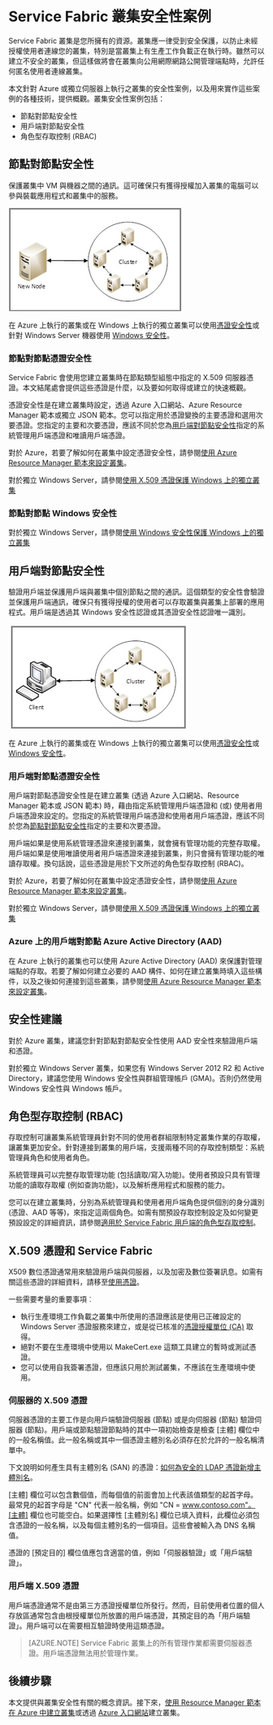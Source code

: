 <properties
   pageTitle="保護 Service Fabric 叢集 | Microsoft Azure"
   description="說明 Service Fabric 叢集的安全性案例，以及用來實作這些案例的各種不同技術。"
   services="service-fabric"
   documentationCenter=".net"
   authors="ChackDan"
   manager="timlt"
   editor=""/>

<tags
   ms.service="service-fabric"
   ms.devlang="dotnet"
   ms.topic="article"
   ms.tgt_pltfrm="na"
   ms.workload="na"
   ms.date="08/19/2016"
   ms.author="chackdan"/>

# Service Fabric 叢集安全性案例

Service Fabric 叢集是您所擁有的資源。叢集應一律受到安全保護，以防止未經授權使用者連線您的叢集，特別是當叢集上有生產工作負載正在執行時。雖然可以建立不安全的叢集，但這樣做將會在叢集向公用網際網路公開管理端點時，允許任何匿名使用者連線叢集。

本文針對 Azure 或獨立伺服器上執行之叢集的安全性案例，以及用來實作這些案例的各種技術，提供概觀。叢集安全性案例包括：

- 節點對節點安全性
- 用戶端對節點安全性
- 角色型存取控制 (RBAC)

## 節點對節點安全性
保護叢集中 VM 與機器之間的通訊。這可確保只有獲得授權加入叢集的電腦可以參與裝載應用程式和叢集中的服務。

![節點對節點通訊的圖表][Node-to-Node]

在 Azure 上執行的叢集或在 Windows 上執行的獨立叢集可以使用[憑證安全性](https://msdn.microsoft.com/library/ff649801.aspx)或針對 Windows Server 機器使用 [Windows 安全性](https://msdn.microsoft.com/library/ff649396.aspx)。
### 節點對節點憑證安全性
Service Fabric 會使用您建立叢集時在節點類型組態中指定的 X.509 伺服器憑證。本文結尾處會提供這些憑證是什麼，以及要如何取得或建立的快速概觀。

憑證安全性是在建立叢集時設定，透過 Azure 入口網站、Azure Resource Manager 範本或獨立 JSON 範本。您可以指定用於憑證變換的主要憑證和選用次要憑證。您指定的主要和次要憑證，應該不同於您為[用戶端對節點安全性](#client-to-node-security)指定的系統管理用戶端憑證和唯讀用戶端憑證。

對於 Azure，若要了解如何在叢集中設定憑證安全性，請參閱[使用 Azure Resource Manager 範本來設定叢集](service-fabric-cluster-creation-via-arm.md)。

對於獨立 Windows Server，請參閱[使用 X.509 憑證保護 Windows 上的獨立叢集](service-fabric-windows-cluster-x509-security.md)

### 節點對節點 Windows 安全性
對於獨立 Windows Server，請參閱[使用 Windows 安全性保護 Windows 上的獨立叢集](service-fabric-windows-cluster-windows-security.md)

## 用戶端對節點安全性
驗證用戶端並保護用戶端與叢集中個別節點之間的通訊。這個類型的安全性會驗證並保護用戶端通訊，確保只有獲得授權的使用者可以存取叢集與叢集上部署的應用程式。用戶端是透過其 Windows 安全性認證或其憑證安全性認證唯一識別。

![用戶端對節點通訊的圖表][Client-to-Node]

在 Azure 上執行的叢集或在 Windows 上執行的獨立叢集可以使用[憑證安全性](https://msdn.microsoft.com/library/ff649801.aspx)或 [Windows 安全性](https://msdn.microsoft.com/library/ff649396.aspx)。

### 用戶端對節點憑證安全性
 用戶端對節點憑證安全性是在建立叢集 (透過 Azure 入口網站、Resource Manager 範本或 JSON 範本) 時，藉由指定系統管理用戶端憑證和 (或) 使用者用戶端憑證來設定的。您指定的系統管理用戶端憑證和使用者用戶端憑證，應該不同於您為[節點對節點安全性](#node-to-node-security)指定的主要和次要憑證。

用戶端如果是使用系統管理憑證來連接到叢集，就會擁有管理功能的完整存取權。用戶端如果是使用唯讀使用者用戶端憑證來連接到叢集，則只會擁有管理功能的唯讀存取權。換句話說，這些憑證是用於下文所述的角色型存取控制 (RBAC)。

對於 Azure，若要了解如何在叢集中設定憑證安全性，請參閱[使用 Azure Resource Manager 範本來設定叢集](service-fabric-cluster-creation-via-arm.md)。

對於獨立 Windows Server，請參閱[使用 X.509 憑證保護 Windows 上的獨立叢集](service-fabric-windows-cluster-x509-security.md)

### Azure 上的用戶端對節點 Azure Active Directory (AAD)
在 Azure 上執行的叢集也可以使用 Azure Active Directory (AAD) 來保護對管理端點的存取。若要了解如何建立必要的 AAD 構件、如何在建立叢集時填入這些構件，以及之後如何連接到這些叢集，請參閱[使用 Azure Resource Manager 範本來設定叢集](service-fabric-cluster-creation-via-arm.md)。

## 安全性建議
對於 Azure 叢集，建議您針對節點對節點安全性使用 AAD 安全性來驗證用戶端和憑證。

對於獨立 Windows Server 叢集，如果您有 Windows Server 2012 R2 和 Active Directory，建議您使用 Windows 安全性與群組管理帳戶 (GMA)。否則仍然使用 Windows 安全性與 Windows 帳戶。

## 角色型存取控制 (RBAC)
存取控制可讓叢集系統管理員針對不同的使用者群組限制特定叢集作業的存取權，讓叢集更加安全。針對連接到叢集的用戶端，支援兩種不同的存取控制類型：系統管理員角色和使用者角色。

系統管理員可以完整存取管理功能 (包括讀取/寫入功能)。使用者預設只具有管理功能的讀取存取權 (例如查詢功能)，以及解析應用程式和服務的能力。

您可以在建立叢集時，分別為系統管理員和使用者用戶端角色提供個別的身分識別 (憑證、AAD 等等)，來指定這兩個角色。如需有關預設存取控制設定及如何變更預設設定的詳細資訊，請參閱[適用於 Service Fabric 用戶端的角色型存取控制](service-fabric-cluster-security-roles.md)。


## X.509 憑證和 Service Fabric
X509 數位憑證通常用來驗證用戶端與伺服器，以及加密及數位簽署訊息。如需有關這些憑證的詳細資料，請移至[使用憑證](http://msdn.microsoft.com/library/ms731899.aspx)。

一些需要考量的重要事項︰

- 執行生產環境工作負載之叢集中所使用的憑證應該是使用已正確設定的 Windows Server 憑證服務來建立，或是從已核准的[憑證授權單位 (CA)](https://en.wikipedia.org/wiki/Certificate_authority) 取得。
- 絕對不要在生產環境中使用以 MakeCert.exe 這類工具建立的暫時或測試憑證。
- 您可以使用自我簽署憑證，但應該只用於測試叢集，不應該在生產環境中使用。

### 伺服器的 X.509 憑證

伺服器憑證的主要工作是向用戶端驗證伺服器 (節點) 或是向伺服器 (節點) 驗證伺服器 (節點)。用戶端或節點驗證節點時的其中一項初始檢查是檢查 [主體] 欄位中的一般名稱值。此一般名稱或其中一個憑證主體別名必須存在於允許的一般名稱清單中。

下文說明如何產生具有主體別名 (SAN) 的憑證：[如何為安全的 LDAP 憑證新增主體別名](http://support.microsoft.com/kb/931351)。

[主體] 欄位可以包含數個值，而每個值的前面會加上代表該值類型的起首字母。最常見的起首字母是 "CN" 代表一般名稱，例如 "CN = www.contoso.com"。[主體] 欄位也可能空白。如果選擇性 [主體別名] 欄位已填入資料，此欄位必須包含憑證的一般名稱，以及每個主體別名的一個項目。這些會被輸入為 DNS 名稱值。

憑證的 [預定目的] 欄位值應包含適當的值，例如「伺服器驗證」或「用戶端驗證」。

### 用戶端 X.509 憑證

用戶端憑證通常不是由第三方憑證授權單位所發行。然而，目前使用者位置的個人存放區通常包含由根授權單位所放置的用戶端憑證，其預定目的為「用戶端驗證」。用戶端可以在需要相互驗證時使用這類憑證。

>[AZURE.NOTE] Service Fabric 叢集上的所有管理作業都需要伺服器憑證。用戶端憑證無法用於管理作業。

<!--Every topic should have next steps and links to the next logical set of content to keep the customer engaged-->


## 後續步驟

本文提供與叢集安全性有關的概念資訊。接下來，[使用 Resource Manager 範本在 Azure 中建立叢集](service-fabric-cluster-creation-via-arm.md)或透過 [Azure 入口網站](service-fabric-cluster-creation-via-portal.md)建立叢集。

<!--Image references-->
[Node-to-Node]: ./media/service-fabric-cluster-security/node-to-node.png
[Client-to-Node]: ./media/service-fabric-cluster-security/client-to-node.png

<!---HONumber=AcomDC_0824_2016-->